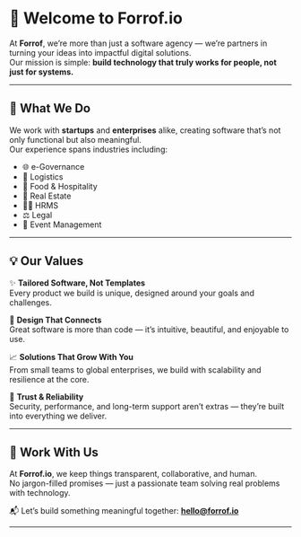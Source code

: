 # 👋 Welcome to Forrof.io  

At **Forrof**, we’re more than just a software agency — we’re partners in turning your ideas into impactful digital solutions.  
Our mission is simple: **build technology that truly works for people, not just for systems.**

---

## 🚀 What We Do  

We work with **startups** and **enterprises** alike, creating software that’s not only functional but also meaningful.  
Our experience spans industries including:  

- 🌐 e-Governance  
- 🚛 Logistics  
- 🍴 Food & Hospitality  
- 🏢 Real Estate  
- 👩‍💼 HRMS  
- ⚖️ Legal  
- 🎉 Event Management  

---

## 💡 Our Values  

✨ **Tailored Software, Not Templates**  
Every product we build is unique, designed around your goals and challenges.  

🎨 **Design That Connects**  
Great software is more than code — it’s intuitive, beautiful, and enjoyable to use.  

📈 **Solutions That Grow With You**  
From small teams to global enterprises, we build with scalability and resilience at the core.  

🔐 **Trust & Reliability**  
Security, performance, and long-term support aren’t extras — they’re built into everything we deliver.  

---

## 🤝 Work With Us  

At **Forrof.io**, we keep things transparent, collaborative, and human.  
No jargon-filled promises — just a passionate team solving real problems with technology.  

📬 Let’s build something meaningful together: **[hello@forrof.io](mailto:hello@forrof.io)**  

---
